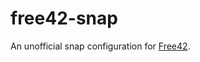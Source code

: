 # free42-snap

An unofficial snap configuration for [Free42](https://github.com/thomasokken/free42).
